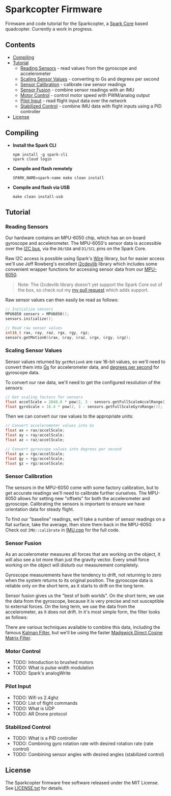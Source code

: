 Sparkcopter Firmware
====================

Firmware and code tutorial for the Sparkcopter, a [Spark Core](http://spark.io) based quadcopter. Currently a work in progress.


Contents
--------
-   [Compiling](#compiling)
-   [Tutorial](#tutorial)
    -   [Reading Sensors](#reading-sensors) - read values from the gyroscope and accelerometer
    -   [Scaling Sensor Values](#scaling-sensor-values) - converting to Gs and degrees per second
    -   [Sensor Calibration](#sensor-calibration) - calibrate raw sensor readings
    -   [Sensor Fusion](#sensor-fusion) - combine sensor readings with an IMU
    -   [Motor Control](#motor-control) - control motor speed with PWM/analog output
    -   [Pilot Input](#user-input) - read flight input data over the network
    -   [Stabilized Control](#stabilized-control) - combine IMU data with flight inputs using a PID controller
-   [License](#license)


Compiling
---------

-   **Install the Spark CLI**

    ```shell
    npm install -g spark-cli
    spark cloud login
    ```

-   **Compile and flash remotely**

    ```shell
    SPARK_NAME=spark-name make clean install
    ```

-   **Compile and flash via USB**

    ```shell
    make clean install-usb
    ```


Tutorial
--------

### Reading Sensors

Our hardware contains an MPU-6050 chip, which has an on-board gyroscope and accelerometer. The MPU-6050's sensor data is accessible over the [I2C bus](http://en.wikipedia.org/wiki/I%C2%B2C), via the `D0/SDA` and `D1/SCL` pins on the Spark Core.

Raw I2C access is possible using Spark's [Wire](http://docs.spark.io/firmware/#communication-wire) library, but for easier access we'll use Jeff Rowberg's excellent [i2cdevlib](https://github.com/jrowberg/i2cdevlib) library which includes some convenient wrapper functions for accessing sensor data from our [MPU-6050](https://github.com/jrowberg/i2cdevlib/tree/master/Arduino/MPU6050).

> Note: The i2cdevlib library doesn't yet support the Spark Core out of the box, so check out my [my pull request](https://github.com/jrowberg/i2cdevlib/pull/156) which adds support.

Raw sensor values can then easily be read as follows:

```c++
// Initialize sensors
MPU6050 sensors = MPU6050();
sensors.initialize();

// Read raw sensor values
int16_t rax, ray, raz, rgx, rgy, rgz;
sensors.getMotion6(&rax, &ray, &raz, &rgx, &rgy, &rgz);
```


### Scaling Sensor Values

Sensor values returned by `getMotion6` are raw 16-bit values, so we'll need to convert them into [Gs](http://en.wikipedia.org/wiki/G-force) for accelerometer data, and [degrees per second](http://en.wikipedia.org/wiki/Rotational_speed) for gyroscope data.

To convert our raw data, we'll need to get the configured resolution of the sensors:

```c++
// Get scaling factors for sensors
float accelScale = 2048.0 * pow(2, 3 - sensors.getFullScaleAccelRange());
float gyroScale = 16.4 * pow(2, 3 - sensors.getFullScaleGyroRange());
```

Then we can convert our raw values to the appropriate units:

```c++
// Convert accelerometer values into Gs
float ax = rax/accelScale;
float ay = ray/accelScale;
float az = raz/accelScale;

// Convert gyroscope values into degrees per second
float gx = rgx/accelScale;
float gy = rgy/accelScale;
float gz = rgz/accelScale;
```


### Sensor Calibration

The sensors in the MPU-6050 come with some factory calibration, but to get accurate readings we'll need to calibrate further ourselves. The MPU-6050 allows for setting new "offsets" for both the accelerometer and gyroscope. Calibrating the sensors is important to ensure we have orientation data for steady flight.

To find our "baseline" readings, we'll take a number of sensor readings on a flat surface, take the average, then store them back in the MPU-6050. Check out `IMU::calibrate` in [IMU.cpp](https://github.com/sparkcopter/firmware/blob/master/src/IMU.cpp) for the full code.


### Sensor Fusion

As an accelerometer measures all forces that are working on the object, it will also see a lot more than just the gravity vector. Every small force working on the object will disturb our measurement completely.

Gyroscope measurements have the tendency to drift, not returning to zero when the system returns to its original position. The gyroscope data is reliable only on the short term, as it starts to drift on the long term.

Sensor fusion gives us the "best of both worlds". On the short term, we use the data from the gyroscope, because it is very precise and not susceptible to external forces. On the long term, we use the data from the accelerometer, as it does not drift. In it's most simple form, the filter looks as follows:

There are various techniques available to combine this data, including the famous [Kalman Filter](http://en.wikipedia.org/wiki/Kalman_filter), but we'll be using the faster [Madgwick Direct Cosine Matrix Filter](http://www.x-io.co.uk/open-source-imu-and-ahrs-algorithms/).


### Motor Control

- TODO: Introduction to brushed motors
- TODO: What is pulse width modulation
- TODO: Spark's analogWrite


### Pilot Input

- TODO: Wifi vs 2.4ghz
- TODO: List of flight commands
- TODO: What is UDP
- TODO: AR Drone protocol


### Stabilized Control

- TODO: What is a PID controller
- TODO: Combining gyro rotation rate with desired rotation rate (rate control)
- TODO: Combining sensor angles with desired angles (stabilized control)


License
-------

The Sparkcopter firmware free software released under the MIT License. See [LICENSE.txt](LICENSE.txt) for details.
